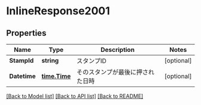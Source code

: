 # InlineResponse2001

## Properties

Name | Type | Description | Notes
------------ | ------------- | ------------- | -------------
**StampId** | **string** | スタンプID | [optional] 
**Datetime** | [**time.Time**](time.Time.md) | そのスタンプが最後に押された日時 | [optional] 

[[Back to Model list]](../README.md#documentation-for-models) [[Back to API list]](../README.md#documentation-for-api-endpoints) [[Back to README]](../README.md)


